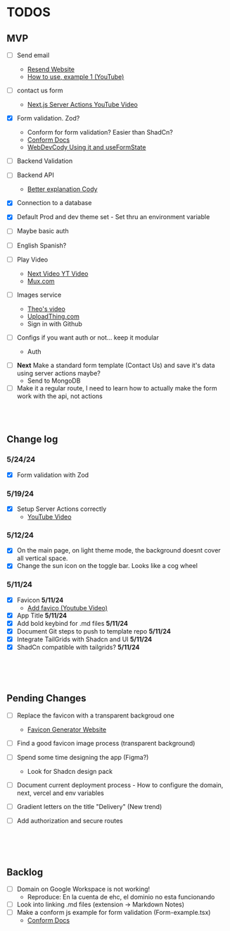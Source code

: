 # **TODOS**

<!-- ----------------MVP---------------------- -->

## MVP

- [ ] Send email
  - [Resend Website](https://resend.com/)
  - [How to use, example 1 (YouTube)](https://www.youtube.com/watch?v=UqQxfpTQBaE&ab_channel=Resend)
- [ ] contact us form
  - [Next.js Server Actions YouTube Video](https://www.youtube.com/watch?v=a2oa0qL4CB8&ab_channel=GTCoding)
- [x] Form validation. Zod?
  - Conform for form validation? Easier than ShadCn?
  - [Conform Docs](https://conform.guide/integration/nextjs)
  - [WebDevCody Using it and useFormState](https://www.youtube.com/watch?v=YyPwb8NFVA8)
- [ ] Backend Validation
- [ ] Backend API
  - [Better explanation Cody](https://www.youtube.com/watch?v=BCQK4STfzn4&list=PL63l3MjGviFS2oBuMshpK5fm6EyHQAsTf&index=5&t=298s&ab_channel=WebDevCody)
- [x] Connection to a database
- [x] Default Prod and dev theme set - Set thru an environment variable
- [ ] Maybe basic auth
- [ ] English Spanish?

- [ ] Play Video

  - [Next Video YT Video](https://www.youtube.com/watch?v=8guP6F56TPk&t=29s&ab_channel=Mux)
  - [Mux.com](https://www.mux.com/)

- [ ] Images service
  - [Theo's video](https://www.youtube.com/watch?v=d5x0JCZbAJs&t=2396s&ab_channel=Theo-t3%E2%80%A4gg)
  - [UploadThing.com](https://uploadthing.com/dashboard)
  - Sign in with Github
- [ ] Configs if you want auth or not... keep it modular
  - Auth

<!-- TODO: -->

- [ ] **Next** Make a standard form template (Contact Us) and save it's data using server actions maybe?
  - Send to MongoDB
- [ ] Make it a regular route, I need to learn how to actually make the form work with the api, not actions

&nbsp;  
&nbsp;

<!-- ------------ CHANGELOG -------------->

## Change log

### **5/24/24**

- [x] Form validation with Zod

### **5/19/24**

- [x] Setup Server Actions correctly
  - [YouTube Video](https://www.youtube.com/watch?v=RadgkoJrhu0&ab_channel=ByteGrad)

### **5/12/24**

- [x] On the main page, on light theme mode, the background doesnt cover all vertical space.
- [x] Change the sun icon on the toggle bar. Looks like a cog wheel

### **5/11/24**

- [x] Favicon **5/11/24**
  - [Add favico (Youtube Video)](https://www.youtube.com/watch?v=vkn4ZikqZqw&ab_channel=DevelopedByKPK)
- [x] App Title **5/11/24**
- [x] Add bold keybind for .md files **5/11/24**
- [x] Document Git steps to push to template repo **5/11/24**
- [x] Integrate TailGrids with Shadcn and UI **5/11/24**
- [x] ShadCn compatible with tailgrids? **5/11/24**

&nbsp;  
&nbsp;  
&nbsp;

<!-- ------------ Pending Changes -------------->

## Pending Changes

- [ ] Replace the favicon with a transparent backgroud one
  - [Favicon Generator Website](https://favicon.io/favicon-converter/)
- [ ] Find a good favicon image process (transparent background)
- [ ] Spend some time designing the app (Figma?)
  - Look for Shadcn design pack
- [ ] Document current deployment process - How to configure the domain, next, vercel and env variables
- [ ] Gradient letters on the title "Delivery" (New trend)

- [ ] Add authorization and secure routes

<!-- ----------------BACKLOG---------------------- -->

&nbsp;  
&nbsp;  
&nbsp;

## Backlog

- [ ] Domain on Google Workspace is not working!
  - Reproduce: En la cuenta de ehc, el dominio no esta funcionando
- [ ] Look into linking .md files (extension -> Markdown Notes)
- [ ] Make a conform js example for form validation (Form-example.tsx)
  - [Conform Docs](https://conform.guide/integration/nextjs)

&nbsp;  
&nbsp;  
&nbsp;
